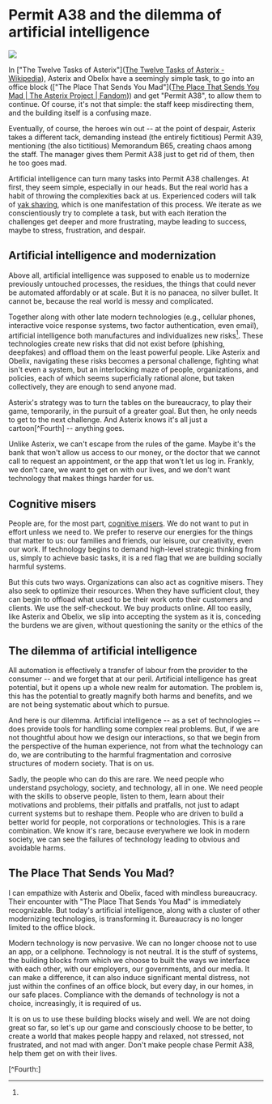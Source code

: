 # Permit A38 and the dilemma of artificial intelligence

![](/Users/stuart/Library/Application%20Support/marktext/images/2025-07-06-17-13-23-image.png)

In ["The Twelve Tasks of Asterix"]([The Twelve Tasks of Asterix - Wikipedia](https://en.wikipedia.org/wiki/The_Twelve_Tasks_of_Asterix)), Asterix and Obelix have a seemingly simple task, to go into an office block (["The Place That Sends You Mad"]([The Place That Sends You Mad | The Asterix Project | Fandom](https://asterix.fandom.com/wiki/The_Place_That_Sends_You_Mad))) and get "Permit A38", to allow them to continue. Of course, it's not that simple: the staff keep misdirecting them, and the building itself is a confusing maze.

Eventually, of course, the heroes win out -- at the point of despair, Asterix takes a different tack, demanding instead (the entirely fictitious) Permit A39, mentioning (the also tictitious) Memorandum B65, creating chaos among the staff. The manager gives them Permit A38 just to get rid of them, then he too goes mad. 

Artificial intelligence can turn many tasks into Permit A38 challenges. At first, they seem simple, especially in our heads. But the real world has a habit of throwing the complexities back at us. Experienced coders will talk of [yak shaving](https://en.wiktionary.org/wiki/yak_shaving), which is one manifestation of this process. We iterate as we conscientiously try to complete a task, but with each iteration the challenges get deeper and more frustrating, maybe leading to success, maybe to stress, frustration, and despair. 

## Artificial intelligence and modernization

Above all, artificial intelligence was supposed to enable us to modernize previously untouched processes, the residues, the things that could never be automated affordably or at scale. But it is no panacea, no silver bullet. It cannot be, because the real world is messy and complicated. 

Together along with other late modern technologies (e.g., cellular phones, interactive voice response systems, two factor authentication, even email), artificial intelligence both manufactures and individualizes new risks[^Beck]. These technologies create new risks that did not exist before (phishing, deepfakes) and offload them on the least powerful people. Like Asterix and Obelix, navigating these risks becomes a personal challenge, fighting what isn't even a system, but an interlocking maze of people, organizations, and policies, each of which seems superficially rational alone, but taken collectively, they are enough to send anyone mad.

Asterix's strategy was to turn the tables on the bureaucracy, to play their game, temporarily, in the pursuit of a greater goal. But then, he only needs to get to the next challenge. And Asterix knows it's all just a cartoon[^Fourth] -- anything goes.

Unlike Asterix, we can't escape from the rules of the game. Maybe it's the bank that won't allow us access to our money, or the doctor that we cannot call to request an appointment, or the app that won't let us log in. Frankly, we don't care, we want to get on with our lives, and we don't want technology that makes things harder for us.

## Cognitive misers

People are, for the most part, [cognitive misers](https://dictionary.apa.org/cognitive-miser). We do not want to put in effort unless we need to. We prefer to reserve our energies for the things that matter to us: our families and friends, our leisure, our creativity, even our work. If technology begins to demand high-level strategic thinking from us, simply to achieve basic tasks, it is a red flag that we are building socially harmful systems. 

But this cuts two ways. Organizations can also act as cognitive misers. They also seek to optimize their resources. When they have sufficient clout, they can begin to offload what used to be their work onto their customers and clients. We use the self-checkout. We buy products online. All too easily, like Asterix and Obelix, we slip into accepting the system as it is, conceding the burdens we are given, without questioning the sanity or the ethics of the 

## The dilemma of artificial intelligence

All automation is effectively a transfer of labour from the provider to the consumer -- and we forget that at our peril. Artificial intelligence has great potential, but it opens up a whole new realm for automation. The problem is, this has the potential to greatly magnify both harms and benefits, and we are not being systematic about which to pursue.

And here is our dilemma. Artificial intelligence -- as a set of technologies -- does provide tools for handling some complex real problems. But, if we are not thoughtful about how we design our interactions, so that we begin from the perspective of the human experience, not from what the technology can do, we are contributing to the harmful fragmentation and corrosive structures of modern society. That is on us.

Sadly, the people who can do this are rare. We need people who understand psychology, society, and technology, all in one. We need people with the skills to observe people, listen to them, learn about their motivations and problems, their pitfalls and pratfalls, not just to adapt current systems but to reshape them. People who are driven to build a better world for people, not corporations or technologies. This is a rare combination. We know it's rare, because everywhere we look in modern society, we can see the failures of technology leading to obvious and avoidable harms. 

## The Place That Sends You Mad?

I can empathize with Asterix and Obelix, faced with mindless bureaucracy. Their encounter with "The Place That Sends You Mad" is immediately recognizable. But today's artificial intelligence, along with a cluster of other modernizing technologies, is transforming it. Bureaucracy is no longer limited to the office block. 

Modern technology is now pervasive. We can no longer choose not to use an app, or a cellphone. Technology is not neutral. It is the stuff of systems, the building blocks from which we choose to built the ways we interface with each other, with our employers, our governments, and our media. It can make a difference, it can also induce significant mental distress, not just within the confines of an office block, but every day, in our homes, in our safe places. Compliance with the demands of technology is not a choice, increasingly, it is required of us.

It is on us to use these building blocks wisely and well. We are not doing great so far, so let's up our game and consciously choose to be better, to create a world that makes people happy and relaxed, not stressed, not frustrated, and not mad with anger. Don't make people chase Permit A38, help them get on with their lives.

[^Beck]:

[^Fourth:]


